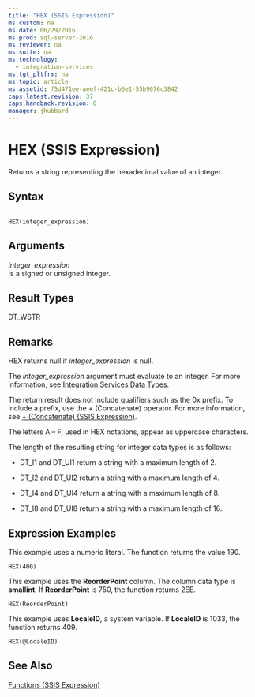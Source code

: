 ```yaml
---
title: "HEX (SSIS Expression)"
ms.custom: na
ms.date: 06/29/2016
ms.prod: sql-server-2016
ms.reviewer: na
ms.suite: na
ms.technology: 
  - integration-services
ms.tgt_pltfrm: na
ms.topic: article
ms.assetid: f5d471ee-aeef-421c-b6e1-55b9676c3842
caps.latest.revision: 37
caps.handback.revision: 0
manager: jhubbard
---
```

# HEX (SSIS Expression)
Returns a string representing the hexadecimal value of an integer.  
  
## Syntax  
  
```  
  
HEX(integer_expression)  
```  
  
## Arguments  
 *integer_expression*  
 Is a signed or unsigned integer.  
  
## Result Types  
 DT_WSTR  
  
## Remarks  
 HEX returns null if *integer_expression* is null.  
  
 The *integer_expression* argument must evaluate to an integer. For more information, see [Integration Services Data Types](../../Topics/TopicNameNotContainA/Integration-Services-Data-Types.md).  
  
 The return result does not include qualifiers such as the 0x prefix. To include a prefix, use the + (Concatenate) operator. For more information, see [+ (Concatenate) (SSIS Expression)](../../Topics/TopicNameNotContainA/---Concatenate---SSIS-Expression-.md).  
  
 The letters A – F, used in HEX notations, appear as uppercase characters.  
  
 The length of the resulting string for integer data types is as follows:  
  
-   DT_I1 and DT_UI1 return a string with a maximum length of 2.  
  
-   DT_I2 and DT_UI2 return a string with a maximum length of 4.  
  
-   DT_I4 and DT_UI4 return a string with a maximum length of 8.  
  
-   DT_I8 and DT_UI8 return a string with a maximum length of 16.  
  
## Expression Examples  
 This example uses a numeric literal. The function returns the value 190.  
  
```  
HEX(400)   
```  
  
 This example uses the **ReorderPoint** column. The column data type is **smallint**. If **ReorderPoint** is 750, the function returns 2EE.  
  
```  
HEX(ReorderPoint)   
```  
  
 This example uses **LocaleID**, a system variable. If **LocaleID** is 1033, the function returns 409.  
  
```  
HEX(@LocaleID)  
```  
  
## See Also  
 [Functions (SSIS Expression)](../../Topics/TopicNameNotContainA/Functions--SSIS-Expression-.md)